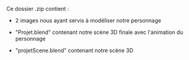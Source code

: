 Ce dossier .zip contient :

- 2 images nous ayant servis à modéliser notre personnage

- "Projet.blend" contenant notre scène 3D finale avec l'animation du personnage

- "projetScene.blend" contenant notre scène 3D

